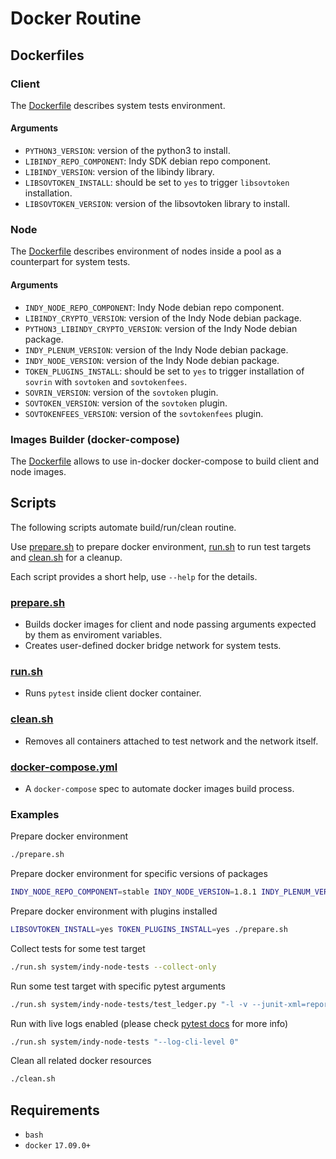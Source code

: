 # Docker Routine

## Dockerfiles

### Client

The [Dockerfile](client/Dockerfile) describes system tests environment.

#### Arguments

- `PYTHON3_VERSION`: version of the python3 to install.
- `LIBINDY_REPO_COMPONENT`: Indy SDK debian repo component.
- `LIBINDY_VERSION`: version of the libindy library.
- `LIBSOVTOKEN_INSTALL`: should be set to `yes` to trigger `libsovtoken` installation.
- `LIBSOVTOKEN_VERSION`: version of the libsovtoken library to install.

### Node

The [Dockerfile](node/Dockerfile) describes environment of nodes inside a pool as a counterpart for system tests.

#### Arguments

- `INDY_NODE_REPO_COMPONENT`: Indy Node debian repo component.
- `LIBINDY_CRYPTO_VERSION`: version of the Indy Node debian package.
- `PYTHON3_LIBINDY_CRYPTO_VERSION`: version of the Indy Node debian package.
- `INDY_PLENUM_VERSION`: version of the Indy Node debian package.
- `INDY_NODE_VERSION`: version of the Indy Node debian package.
- `TOKEN_PLUGINS_INSTALL`: should be set to `yes` to trigger installation of `sovrin` with `sovtoken` and `sovtokenfees`.
- `SOVRIN_VERSION`: version of the `sovtoken` plugin.
- `SOVTOKEN_VERSION`: version of the `sovtoken` plugin.
- `SOVTOKENFEES_VERSION`: version of the `sovtokenfees` plugin.

### Images Builder (docker-compose)

The [Dockerfile](docker-compose/Dockerfile) allows to use in-docker docker-compose to build client and node images.

## Scripts

The following scripts automate build/run/clean routine.

Use [prepare.sh](prepare.sh) to prepare docker environment, [run.sh](run.sh) to run test targets and [clean.sh](clean.sh) for a cleanup.

Each script provides a short help, use `--help` for the details.

### [prepare.sh](prepare.sh)

- Builds docker images for client and node passing arguments expected by them as enviroment variables.
- Creates user-defined docker bridge network for system tests.

### [run.sh](run.sh)

- Runs `pytest` inside client docker container.

### [clean.sh](clean.sh)

- Removes all containers attached to test network and the network itself.

### [docker-compose.yml](docker-compose.yml)

- A `docker-compose` spec to automate docker images build process.

### Examples

Prepare docker environment

```bash
./prepare.sh
```

Prepare docker environment for specific versions of packages

```bash
INDY_NODE_REPO_COMPONENT=stable INDY_NODE_VERSION=1.8.1 INDY_PLENUM_VERSION=1.8.1 LIBINDY_REPO_COMPONENT=stable LIBINDY_VERSION=1.9.0 ./prepare.sh
```

Prepare docker environment with plugins installed

```bash
LIBSOVTOKEN_INSTALL=yes TOKEN_PLUGINS_INSTALL=yes ./prepare.sh
```

Collect tests for some test target

```bash
./run.sh system/indy-node-tests --collect-only
```

Run some test target with specific pytest arguments

```bash
./run.sh system/indy-node-tests/test_ledger.py "-l -v --junit-xml=report.xml -k test_send_and_get_nym_positive"
```

Run with live logs enabled (please check [pytest docs](https://docs.pytest.org/en/3.6.4/logging.html) for more info)

```bash
./run.sh system/indy-node-tests "--log-cli-level 0"
```

Clean all related docker resources

```bash
./clean.sh
```

## Requirements

- `bash`
- `docker` `17.09.0+`
